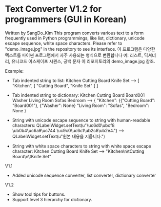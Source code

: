 # Text Converter V1.2 for programmers (GUI in Korean)
Written by SangDo_Kim
This program converts various text to a form frequently used in Python programmings, like list, dictionary,
unicode escape sequence, white space characters.
Please refer to "demo_image.jpg" in the repository to see its interface.
이 프로그램은 다양한 텍스트를 파이썬 프로그램에서 자주 사용되는 형식으로 변환합니다
예: 리스트, 딕셔너리, 유니코드 이스케이프 시퀀스, 공백 문자
이 리포지토리의 demo_image.jpg 참조.

Example:
- Tab indented string to list:
Kitchen
	Cutting Board
	Knife Set
-->
[
	"Kitchen",
	[
		"Cutting Board", "Knife Set"
	]
]

- Tab indented string to dictionary:
Kitchen
	Cutting Board
	    Board001
	Washer
Living Room
	Sofas
Bedroom
-->
{
	"Kitchen": {{"Cutting Board": "Board001"}, {"Washer": None}
	"Living Room": "Sofas",
	"Bedroom": None
}

- String with unicode escape sequence to string with human-readable characters:
QLabelWidget.setText(u"\uc6d0\ubcf8 \ub0b4\uc6a9\uc744 \uc9c0\uc6c1\ub2c8\ub2e4.")
-->
QLabelWidget.setText(u"원본 내용을 지웁니다.")

- String with white space characters to string with white space escape character:
Kitchen
	Cutting Board
	Knife Set
-->
"Kitchen\n\tCutting Board\n\tKnife Set"

V1.1
- Added unicode sequence converter, list converter, dictionary converter

V1.2
- Show tool tips for buttons.
- Support level 3 hierarchy for dictionary.
